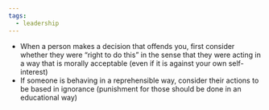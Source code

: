 ```yaml
---
tags:
  - leadership
---
```

- When a person makes a decision that offends you, first consider whether they were “right to do this” in the sense that they were acting in a way that is morally acceptable (even if it is against your own self-interest)
- If someone is behaving in a reprehensible way, consider their actions to be based in ignorance (punishment for those should be done in an educational way)